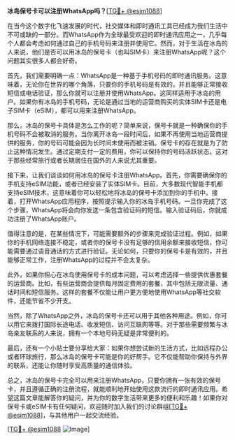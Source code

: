**冰岛保号卡可以注册WhatsApp吗？**[[TG💪+ @esim1088](https://t.me/s/esim1088)]

在当今这个数字化飞速发展的时代，社交媒体和即时通讯工具已经成为我们生活中不可或缺的一部分。而WhatsApp作为全球最受欢迎的即时通讯应用之一，几乎每个人都会考虑如何通过自己的手机号码来注册并使用它。然而，对于生活在冰岛的人来说，他们是否可以用冰岛的保号卡（也叫SIM卡）来注册WhatsApp呢？这个问题其实很多人都会好奇。

首先，我们需要明确一点：WhatsApp是一种基于手机号码的即时通讯服务。这意味着，无论你在世界的哪个角落，只要你的手机号码是有效的，并且能够正常接收短信或电话验证，那么你就可以注册并使用WhatsApp。这同样适用于冰岛的用户。如果你有冰岛的手机号码，无论是通过当地的运营商购买的实体SIM卡还是电子SIM卡（eSIM），都可以用来注册WhatsApp。

那么，冰岛的保号卡具体是怎么工作的呢？简单来说，保号卡就是一种确保你的手机号码不会被取消的服务。当你离开冰岛一段时间后，如果不再使用当地运营商提供的服务，你的号码可能会因为长时间未使用而被注销。保号卡的存在就是为了防止这种情况发生。通过定期支付一定的费用，你可以保持你的号码活跃状态。这对于那些经常旅行或者长期居住在国外的人来说尤其重要。

接下来，让我们谈谈如何用冰岛的保号卡注册WhatsApp。首先，你需要确保你的手机支持eSIM功能，或者已经安装了实体SIM卡。目前，大多数现代智能手机都支持eSIM技术，这意味着你可以轻松地将冰岛的保号卡添加到你的手机中。接着，打开WhatsApp应用程序，按照提示输入你的冰岛手机号码。一旦你完成了这个步骤，WhatsApp将会向你发送一条包含验证码的短信。输入验证码后，你就成功注册了WhatsApp账户。

值得注意的是，在某些情况下，可能需要额外的步骤来完成验证过程。例如，如果你的手机网络连接不稳定，或者你的保号卡没有足够的信用余额来接收短信，你可能需要通过语音通话的方式进行验证。无论如何，只要你的保号卡是有效的，并且能够正常工作，注册WhatsApp的过程并不会太复杂。

此外，如果你担心在冰岛使用保号卡的成本问题，可以考虑选择一些提供优惠套餐的运营商。比如，有些运营商会提供每月固定费用的套餐，其中包括无限流量、通话时间和短信服务。这样的套餐不仅能让用户更方便地使用WhatsApp等社交软件，还能节省不少开支。

当然，除了WhatsApp之外，冰岛的保号卡还可以用于其他各种用途。例如，你可以用它来拨打国际长途电话、收发短信、访问互联网等等。对于那些需要频繁与冰岛亲友联系的人来说，拥有一个本地号码无疑是非常便利的。

最后，还有一个小贴士要分享给大家：如果你想尝试新的生活方式，比如远程办公或者环球旅行，那么冰岛的保号卡可能是你的好帮手。它不仅能帮助你保持与外界的联系，还能让你随时享受高质量的通信体验。

总之，冰岛的保号卡完全可以用来注册WhatsApp，只要你拥有一张有效的保号卡，并且遵循正确的注册流程，就能顺利地开始使用这款流行的即时通讯应用。希望这篇文章能解答你的疑问，并为你的数字生活带来更多的便利和乐趣！如果你对保号卡或eSIM卡有任何疑问，欢迎随时加入我们的讨论群组[[TG💪+ @esim1088](https://t.me/s/esim1088)]，与其他用户一起交流经验。

[[TG💪+ @esim1088](https://t.me/s/esim1088) ![Image](https://i.postimg.cc/4NQfJmqS/Snipaste-2025-05-13-00-14-12.png)]